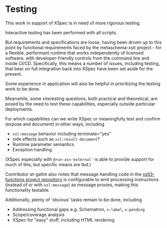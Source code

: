 # Testing

This work in support of XSpec is in need of more rigorous testing.

Interactive testing has been performed with all scripts.

But requirements and specifications are loose, having been driven up to this point by functional requirements faced by the metaschema-xslt project - for a flexible, performant runtime that works independently of licensed software, with developer-friendly controls from the command line and inside CI/CD. Specifically, this means a number of issues, including testing, that bear on full integration back into XSpec have been set aside for the present.

Some experience in application will also be helpful in prioritizing the testing work to be done.

Meanwhile, some interesting questions, both practical and theoretical, are posed by the need to test these capabilities, especially outside particular deployments.

For which capabilities can we write XSpec or meaningfully test and confirm (expose and document) in other ways, including

  - `xsl:message` behavior including terminate="yes"
  - side effects such as `xsl:result-document`?
  - Runtime parameter semantics
  - Exception handling

(XSpec especially with `@run-as='external'` is able to provide support for much of this, but specific means are tbd.)

Contributor at-galtm also notes that message handling code in the [xslt3-functions project repository](https://github.com/usnistgov/xslt3-functions) is configurable to emit processing instructions (instead of or with `xsl:message`) as message proxies, making this functionality testable.

Additionally, plenty of 'obvious' tasks remain to be done, including

  - Addressing functional gaps e.g. Schematron, `x:label`, `x:pending`
  - Scope/coverage analysis
  - XSpec for "easy" stuff, including HTML rendering
